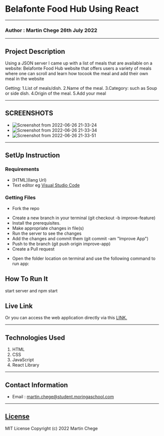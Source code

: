 # Belafonte Food Hub Using React
*****
### Author : Martin Chege 26th July 2022
****
## Project Description
Using a JSON server I came up with a list of meals that are available on a website: Belafonte Food Hub website that offers users a variety of meals where one can scroll and learn how tocook the meal and add their own meal in the website

Getting:
1.List of meals/dish.
2.Name of the meal.
3.Category: such as Soup or side dish.
4.Origin of the meal.
5.Add your meal
******

## SCREENSHOTS
- ![Screenshot from 2022-06-26 21-33-24](https://user-images.githubusercontent.com/24671358/175829051-5c3bd3ed-01ab-4597-8d54-10bd83a9df6e.png)
- ![Screenshot from 2022-06-26 21-33-34](https://user-images.githubusercontent.com/24671358/175829052-fb18cd3e-bdac-489b-867b-187a79a29d70.png)
- ![Screenshot from 2022-06-26 21-33-51](https://user-images.githubusercontent.com/24671358/175829055-4038b828-29bf-4d39-bf07-8cd0ee8b2e51.png)


********
## SetUp Instruction
### Requirements
* [HTML](lang Url)
* Text editor eg [Visual Studio Code](https://code.visualstudio.com/download)


### Getting Files
* Fork the repo
- Create a new branch in your terminal (git checkout -b improve-feature)
- Install the prerequisites.
- Make appropriate changes in file(s)
- Run the server to see the changes
- Add the changes and commit them (git commit -am "Improve App")
- Push to the branch (git push origin improve-app)
- Create a Pull request
* Open the folder location on terminal and use the following command to run app:

## How To Run It
start server and npm start
## Live Link
Or you can access the web application directly via this [LINK.](link.com/)
*****

## Technologies Used
1. HTML
2. CSS
3. JavaScript
4. React Library

*****
## Contact Information
* Email : martin.chege@student.moringaschool.com
*****
## [License](LICENSE)
MIT License
Copyright (c) 2022 Martin Chege